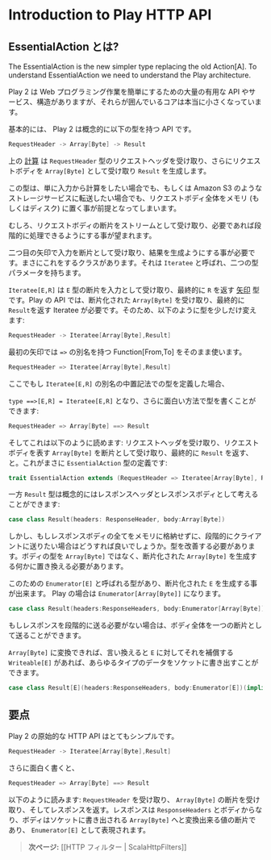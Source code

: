 # Introduction to Play HTTP API

<!--
## What is EssentialAction?
-->
## EssentialAction とは?

The EssentialAction is the new simpler type replacing the old Action[A]. To understand EssentialAction we need to understand the Play architecture.

<!--
The core of Play2 is really small, surrounded by a fair amount of useful APIs, services and structure to make Web Programming tasks easier.
-->
Play 2 は Web プログラミング作業を簡単にするための大量の有用な API やサービス、構造がありますが、それらが囲んでいるコアは本当に小さくなっています。

<!--
Basically, Play2 is an API that abstractly have the following type:
-->
基本的には、 Play 2 は概念的に以下の型を持つ API です。

```scala
RequestHeader -> Array[Byte] -> Result 
```

<!--
The above [computation](http://www.haskell.org/arrows/) takes the request header `RequestHeader`, then takes the request body as `Array[Byte]` and produces a `Result`.
-->
上の [計算](http://www.haskell.org/arrows/) は `RequestHeader` 型のリクエストヘッダを受け取り、さらにリクエストボディを `Array[Byte]` として受け取り `Result` を生成します。

<!--
Now this type presumes putting request body entirely into memory (or disk), even if you only want to compute a value out of it, or better forward it to a storage service like Amazon S3.
-->
この型は、単に入力から計算をしたい場合でも、もしくは Amazon S3 のようなストレージサービスに転送したい場合でも、リクエストボディ全体をメモリ (もしくはディスク) に置く事が前提となってしまいます。

<!--
We rather want to receive request body chunks as a stream and be able to process them progressively if necessary.
-->
むしろ、リクエストボディの断片をストリームとして受け取り、必要であれば段階的に処理できるようにする事が望まれます。

<!--
What we need to change is the second arrow to make it receive its input in chunks and eventually produce a result. There is a type that does exactly this, it is called `Iteratee` and takes two type parameters.
-->
二つ目の矢印で入力を断片として受け取り、結果を生成ようにする事が必要です。まさにこれをするクラスがあります。それは `Iteratee` と呼ばれ、二つの型パラメータを持ちます。

<!--
`Iteratee[E,R]` is a type of [arrow](http://www.haskell.org/arrows/) that will take its input in chunks of type `E` and eventually return `R`. For our API we need an Iteratee that takes chunks of `Array[Byte]` and eventually return a `Result`. So we slightly modify the type to be:
-->
`Iteratee[E,R]` は `E` 型の断片を入力として受け取り、最終的に `R` を返す [矢印](http://www.haskell.org/arrows/) 型です。Play の API では、断片化された `Array[Byte]` を受け取り、最終的に `Result`を返す Iteratee が必要です。そのため、以下のように型を少しだけ変えます:

```scala
RequestHeader -> Iteratee[Array[Byte],Result]
```

<!--
For the first arrow, we are simply using the Function[From,To] which could be type aliased with `=>`:
-->
最初の矢印では `=>` の別名を持つ Function[From,To] をそのまま使います。

```scala
RequestHeader => Iteratee[Array[Byte],Result]
```

<!--
Now if I define an infix type alias for `Iteratee[E,R]`:
-->
ここでもし `Iteratee[E,R]` の別名の中置記法での型を定義した場合、

<!--
`type ==>[E,R] = Iteratee[E,R]` then I can write the type in a funnier way:
-->
`type ==>[E,R] = Iteratee[E,R]` となり、さらに面白い方法で型を書くことができます:

```scala
RequestHeader => Array[Byte] ==> Result
```

<!--
And this should read as: Take the request headers, take chunks of `Array[Byte]` which represent the request body and eventually return a `Result`. This exactly how the `EssentialAction` type is defined:
-->
そしてこれは以下のように読めます: リクエストヘッダを受け取り、リクエストボディを表す `Array[Byte]` を断片として受け取り、最終的に `Result` を返す、と。これがまさに `EssentialAction` 型の定義です:

```scala
trait EssentialAction extends (RequestHeader => Iteratee[Array[Byte], Result])
```

<!--
The `Result` type, on the other hand, can be abstractly thought of as the response headers and the body of the response:
-->
一方 `Result` 型は概念的にはレスポンスヘッダとレスポンスボディとして考えることができます:

```scala
case class Result(headers: ResponseHeader, body:Array[Byte])
```

<!--
But, what if we want to send the response body progressively to the client without filling it entirely into memory. We need to improve our type. We need to replace the body type from an `Array[Byte]` to something that produces chunks of `Array[Byte]`. 
-->
しかし、もしレスポンスボディの全てをメモリに格納せずに、段階的にクライアントに送りたい場合はどうすれば良いでしょうか。型を改善する必要があります。ボディの型を `Array[Byte]` ではなく、断片化された `Array[Byte]` を生成する何かに置き換える必要があります。

<!--
We already have a type for this and is called `Enumerator[E]` which means that it is capable of producing chunks of `E`, in our case `Enumerator[Array[Byte]]`: 
-->
このための `Enumerator[E]` と呼ばれる型があり、断片化された `E` を生成する事が出来ます。 Play の場合は `Enumerator[Array[Byte]]` になります。

```scala
case class Result(headers:ResponseHeaders, body:Enumerator[Array[Byte]])
```

<!--
If we don't have to send the response progressively we still can send the entire body as a single chunk.
-->
もしレスポンスを段階的に送る必要がない場合は、ボディ全体を一つの断片として送ることができます。

<!--
We can stream and write any type of data to socket as long as it is convertible to an `Array[Byte]`, that is what `Writeable[E]` insures for a given type 'E':
-->
`Array[Byte]` に変換できれば、言い換えると `E` に対してそれを補償する `Writeable[E]` があれば、あらゆるタイプのデータをソケットに書き出すことができます。

```scala
case class Result[E](headers:ResponseHeaders, body:Enumerator[E])(implicit writeable:Writeable[E])
```

<!--
## Bottom Line
-->
## 要点

<!--
The essential Play2 HTTP API is quite simple:
-->
Play 2 の原始的な HTTP API はとてもシンプルです。

```scala
RequestHeader -> Iteratee[Array[Byte],Result]
```
<!--
or the funnier
-->
さらに面白く書くと、

```scala
RequestHeader => Array[Byte] ==> Result
```

<!--
Which reads as the following: Take the `RequestHeader` then take chunks of `Array[Byte]` and return a response. A response consists of `ResponseHeaders` and a body which is chunks of values convertible to `Array[Byte]` to be written to the socket represented in the `Enumerator[E]` type.
-->
以下のように読みます: `RequestHeader` を受け取り、 `Array[Byte]` の断片を受け取り、そしてレスポンスを返す。レスポンスは `ResponseHeaders` とボディからなり、ボディはソケットに書き出される `Array[Byte]` へと変換出来る値の断片であり、 `Enumerator[E]` として表現されます。

<!--
> **Next:** [[HTTP Filters | ScalaHttpFilters]]
-->
> **次ページ:** [[HTTP フィルター | ScalaHttpFilters]]
